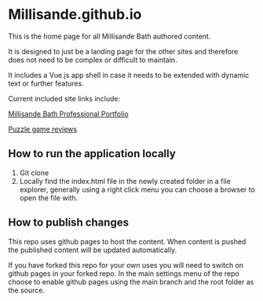 # Millisande.github.io

This is the home page for all Millisande Bath authored content.

It is designed to just be a landing page for the other sites and therefore does not need to be complex or difficult to maintain.

It includes a Vue.js app shell in case it needs to be extended with dynamic text or further features.

Current included site links include:

[Millisande Bath Professional Portfolio](http://millisande.com)

[Puzzle game reviews](http://millisande.co.uk)

## How to run the application locally

1. Git clone
2. Locally find the index.html file in the newly created folder in a file explorer, generally using a right click menu you can choose a browser to open the file with.

## How to publish changes

This repo uses github pages to host the content. When content is pushed the published content will be updated automatically.

If you have forked this repo for your own uses you will need to switch on github pages in your forked repo. In the main settings menu of the repo choose to enable github pages using the main branch and the root folder as the source.
